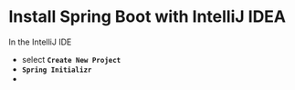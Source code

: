 
# Install Spring Boot with IntelliJ IDEA

In the IntelliJ IDE

- select **`Create New Project`**
- **`Spring Initializr`**
- 